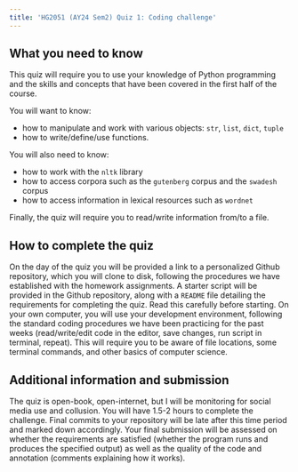 ```yaml
---
title: 'HG2051 (AY24 Sem2) Quiz 1: Coding challenge'
---
```


## What you need to know

This quiz will require you to use your knowledge of Python programming and the
skills and concepts that have been covered in the first half of the course.

You will want to know:

 - how to manipulate and work with various objects: `str`, `list`, `dict`, `tuple`
 - how to write/define/use functions.

You will also need to know:

 - how to work with the `nltk` library
 - how to access corpora such as the `gutenberg` corpus and the `swadesh` corpus
 - how to access information in lexical resources such as `wordnet`

Finally, the quiz will require you to read/write information from/to a file.

## How to complete the quiz

On the day of the quiz you will be provided a link to a personalized Github
repository, which you will clone to disk, following the procedures we have
established with the homework assignments. A starter script will be provided in
the Github repository, along with a `README` file detailing the requirements for
completing the quiz. Read this carefully before starting. On your own computer,
you will use your development environment, following the standard coding procedures
we have been practicing for the past weeks (read/write/edit code in the editor,
save changes, run script in terminal, repeat). This will require you to be aware
of file locations, some terminal commands, and other basics of computer science.

## Additional information and submission

The quiz is open-book, open-internet, but I will be monitoring for social media
use and collusion. You will have 1.5-2 hours to complete the challenge. Final
commits to your repository will be late after this time period and marked down
accordingly. Your final submission will be assessed on whether the requirements
are satisfied (whether the program runs and produces the specified output) as
well as the quality of the code and annotation (comments explaining how it works).
